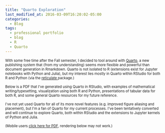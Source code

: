 ```yaml
---
title: "Quarto Exploration"
last_modified_at: 2016-03-09T16:20:02-05:00
categories:
  - Blog
tags:
  - professional portfolio
  - blog
  - R
  - Quarto
---
```

<p>
<span style="font-size:0.8em">
With some free time after the Fall semester, I decided to tool around with <a href="https://quarto.org/">Quarto</a>, a new publishing system that (from my understanding) seems more flexible and powerful than document generation in Rmarkdown. Quarto is not isolated to R (extensions exist for Jupyter notebooks with Python and Julia), but my interest lies mostly in Quarto within RStudio for both R and Python (via the <a href="https://rstudio.github.io/reticulate/">reticulate </a> package.)  
</span>
</p>

<p>
<span style="font-size:0.8em">
Below is a PDF that I've generated using Quarto in RStudio, with examples of mathematical writing/typesetting, visualization using both R and Python, presentations of tabular data for both R, and some general Quarto resources for my future reference.
</span>
</p>

<p>
<span style="font-size:0.8em">
I've not yet used Quarto for all of its more novel features (e.g. improved figure aliasing and placement), but I'm a fan of Quarto for my current processes. I've been tentatively converted and will continue to explore Quarto, both within RStudio and the extensions to Jupyter kernels of Python and Julia.  
</span>
</p>

<p>
<span style="font-size:0.8em">
(Mobile users <a href="{{ site.url }}{{ site.baseurl }}/assets/pdfs/Quarto_Exploration__2022DEC23.pdf">click here for PDF</a>, rendering below may not work.)
</span>
</p>

<object data="{{ site.url }}{{ site.baseurl }}/assets/pdfs/Quarto_Exploration__2022DEC23.pdf" width="2000" height="2000" type="application/pdf"></object>
